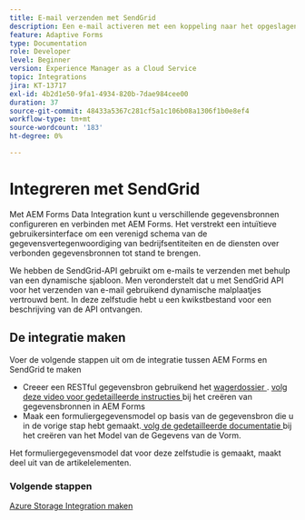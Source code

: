 ```yaml
---
title: E-mail verzenden met SendGrid
description: Een e-mail activeren met een koppeling naar het opgeslagen formulier
feature: Adaptive Forms
type: Documentation
role: Developer
level: Beginner
version: Experience Manager as a Cloud Service
topic: Integrations
jira: KT-13717
exl-id: 4b2d1e50-9fa1-4934-820b-7dae984cee00
duration: 37
source-git-commit: 48433a5367c281cf5a1c106b08a1306f1b0e8ef4
workflow-type: tm+mt
source-wordcount: '183'
ht-degree: 0%

---
```


# Integreren met SendGrid

Met AEM Forms Data Integration kunt u verschillende gegevensbronnen configureren en verbinden met AEM Forms. Het verstrekt een intuïtieve gebruikersinterface om een verenigd schema van de gegevensvertegenwoordiging van bedrijfsentiteiten en de diensten over verbonden gegevensbronnen tot stand te brengen.

We hebben de SendGrid-API gebruikt om e-mails te verzenden met behulp van een dynamische sjabloon. Men veronderstelt dat u met SendGrid API voor het verzenden van e-mail gebruikend dynamische malplaatjes vertrouwd bent. In deze zelfstudie hebt u een kwikstbestand voor een beschrijving van de API ontvangen.

## De integratie maken

Voer de volgende stappen uit om de integratie tussen AEM Forms en SendGrid te maken

* Creeer een RESTful gegevensbron gebruikend het [ wagerdossier ](./assets/SendGridWithDynamicTemplate.yaml). [ volg deze video voor gedetailleerde instructies ](https://experienceleague.adobe.com/docs/experience-manager-learn/forms/ic-web-channel-tutorial/parttwo.html?lang=nl-NL) bij het creëren van gegevensbronnen in AEM Forms
* Maak een formuliergegevensmodel op basis van de gegevensbron die u in de vorige stap hebt gemaakt.[ volg de gedetailleerde documentatie ](https://experienceleague.adobe.com/docs/experience-manager-cloud-service/content/forms/integrate/use-form-data-model/create-form-data-models.html?lang=nl-NL) bij het creëren van het Model van de Gegevens van de Vorm.

Het formuliergegevensmodel dat voor deze zelfstudie is gemaakt, maakt deel uit van de artikelelementen.

### Volgende stappen

[Azure Storage Integration maken](./create-fdm.md)
